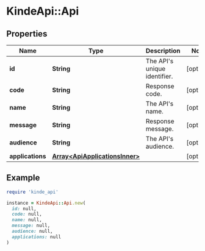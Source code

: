 # KindeApi::Api

## Properties

| Name | Type | Description | Notes |
| ---- | ---- | ----------- | ----- |
| **id** | **String** | The API&#39;s unique identifier. | [optional] |
| **code** | **String** | Response code. | [optional] |
| **name** | **String** | The API&#39;s name. | [optional] |
| **message** | **String** | Response message. | [optional] |
| **audience** | **String** | The API&#39;s audience. | [optional] |
| **applications** | [**Array&lt;ApiApplicationsInner&gt;**](ApiApplicationsInner.md) |  | [optional] |

## Example

```ruby
require 'kinde_api'

instance = KindeApi::Api.new(
  id: null,
  code: null,
  name: null,
  message: null,
  audience: null,
  applications: null
)
```

